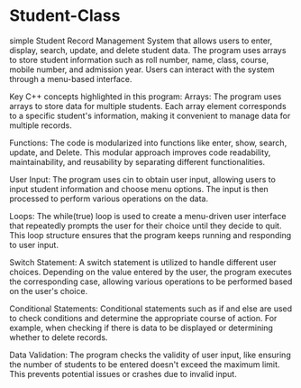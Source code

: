 # Student-Class
 simple Student Record Management System that allows users to enter, display, search, update, and delete student data. The program uses arrays to store student information such as roll number, name, class, course, mobile number, and admission year. Users can interact with the system through a menu-based interface.

 Key C++ concepts highlighted in this program: 
Arrays: The program uses arrays to store data for multiple students. Each array element corresponds to a specific student's information, making it convenient to manage data for multiple records.

Functions: The code is modularized into functions like enter, show, search, update, and Delete. This modular approach improves code readability, maintainability, and reusability by separating different functionalities.

User Input: The program uses cin to obtain user input, allowing users to input student information and choose menu options. The input is then processed to perform various operations on the data.

Loops: The while(true) loop is used to create a menu-driven user interface that repeatedly prompts the user for their choice until they decide to quit. This loop structure ensures that the program keeps running and responding to user input.

Switch Statement: A switch statement is utilized to handle different user choices. Depending on the value entered by the user, the program executes the corresponding case, allowing various operations to be performed based on the user's choice.

Conditional Statements: Conditional statements such as if and else are used to check conditions and determine the appropriate course of action. For example, when checking if there is data to be displayed or determining whether to delete records.

Data Validation: The program checks the validity of user input, like ensuring the number of students to be entered doesn't exceed the maximum limit. This prevents potential issues or crashes due to invalid input.
